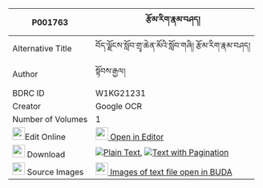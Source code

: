|P001763|རྩོམ་རིག་རྣམ་བཤད། 
| --- | --- 
|Alternative Title |བོད་ལྗོངས་སློབ་གྲྭ་ཆེན་མོའི་སློབ་གཞི། རྩོམ་རིག་རྣམ་བཤད།
|Author| སྟོབས་རྒྱལ།
|BDRC ID | W1KG21231
|Creator | Google OCR
|Number of Volumes| 1
|<img width="25" src="https://img.icons8.com/color/25/000000/edit-property.png">Edit Online| [<img width="25" src="https://avatars.githubusercontent.com/u/45091458?s=200&v=4"> Open in Editor](http://editor.openpecha.org/P001763)
|<img width="25" src="https://img.icons8.com/fluent/48/000000/download-2.png"/>  Download | [![](https://img.icons8.com/color/20/000000/txt.png)Plain Text](https://github.com/Openpecha/P001763/releases/download/v1/tsomrik_namshe_plain_P001763.zip), [![](https://img.icons8.com/color/20/000000/txt.png)Text with Pagination](https://github.com/Openpecha/P001763/releases/download/v1/tsomrik_namshe_pages_P001763.zip)
|<img width="25" src="https://img.icons8.com/plasticine/100/000000/pictures-folder.png"/>  Source Images | [<img width="25" src="https://library.bdrc.io/icons/BUDA-small.svg"> Images of text file open in BUDA](https://library.bdrc.io/show/bdr:W1KG21231)